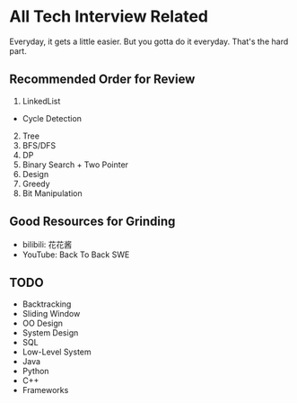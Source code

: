 # All Tech Interview Related
Everyday, it gets a little easier. But you gotta do it everyday. That's the hard part.

## Recommended Order for Review
1. LinkedList
  * Cycle Detection
2. Tree
3. BFS/DFS
4. DP
5. Binary Search + Two Pointer
6. Design
7. Greedy
8. Bit Manipulation

## Good Resources for Grinding
* bilibili: 花花酱
* YouTube: Back To Back SWE

## TODO
* Backtracking
* Sliding Window
* OO Design
* System Design
* SQL
* Low-Level System
* Java
* Python
* C++
* Frameworks

